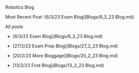 Robotics Blog

Most Recent Post:
[6/3/23 Exam Blog](Blogs/6_3_23 Blog.md)

All posts

* [6/3/23 Exam Blog](Blogs/6_3_23 Blog.md)

* [27/2/23 Exam Prep Blog](Blogs/27_2_23 Blog.md)

* [20/2/23 More Bloggage](Blogs/20_2_23 Blog.md)

* [13/2/23 First Blog](Blogs/13_2_23 Blog.md)